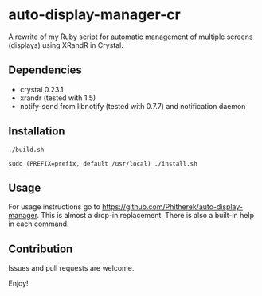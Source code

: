 # auto-display-manager-cr

A rewrite of my Ruby script for automatic management of multiple screens (displays) using XRandR in Crystal.

## Dependencies

* crystal 0.23.1
* xrandr (tested with 1.5)
* notify-send from libnotify (tested with 0.7.7) and notification daemon

## Installation

```
./build.sh
```
```
sudo (PREFIX=prefix, default /usr/local) ./install.sh
```

## Usage

For usage instructions go to https://github.com/Phitherek/auto-display-manager. This is almost a drop-in replacement. There is also a built-in help in each command.

## Contribution

Issues and pull requests are welcome.

Enjoy!
